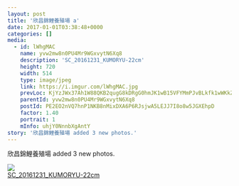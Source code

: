 ```yaml
---
layout: post
title: '欣昌錦鯉養殖場 a' 
date: 2017-01-01T03:38:48+0000 
categories: [] 
media:
  - id: lWhgMAC
    name: yvw2mw8n0PU4Mr9WGxvytN6Xq8
    description: 'SC_20161231_KUMORYU-22cm'   
    height: 720
    width: 514
    type: image/jpeg
    link: https://i.imgur.com/lWhgMAC.jpg
    prevLoc: KjYzJWx37Ah1W88QKB2qugG8kDRgG0hmJK1wB15VFYMmPJvBLkfk1wWKkZkOIBG14wRQ09IvVJKgMyXRFJlZoxZA74FKW38xl25PcEg24BQyPDcgQYKAV6XkTRojWx7ONrUzgBJVLQ7nSYJz0KJLpgf7zkWvYzlATRqV3xEEL2fO0r2pN66MhXyvWJXMZXSLE9x84wrvf0jAMrzP5mILpAAgW99ot9ygPKXMovT7ZpZoyWvLhxgML8WMZ0FA3k5mPL2o
    parentId: yvw2mw8n0PU4Mr9WGxvytN6Xq8
    postId: PE2EO2nVQ7hnP1NKB8nMixDXA6P6RJsjwA5LEJJ7I8o8w5JGXEhpD
    factor: 1.40
    portrait: 1
    mInfo: uhjY0NnnbXgAntY
story: '欣昌錦鯉養殖場 added 3 new photos.'  
---
```


欣昌錦鯉養殖場 added 3 new photos.


[//]: #media:  
<a href="https://i.imgur.com/lWhgMAC.jpg"><img class="postImage" src="https://i.imgur.com/lWhgMACh.jpg" />  
SC_20161231_KUMORYU-22cm  
 </a>   
